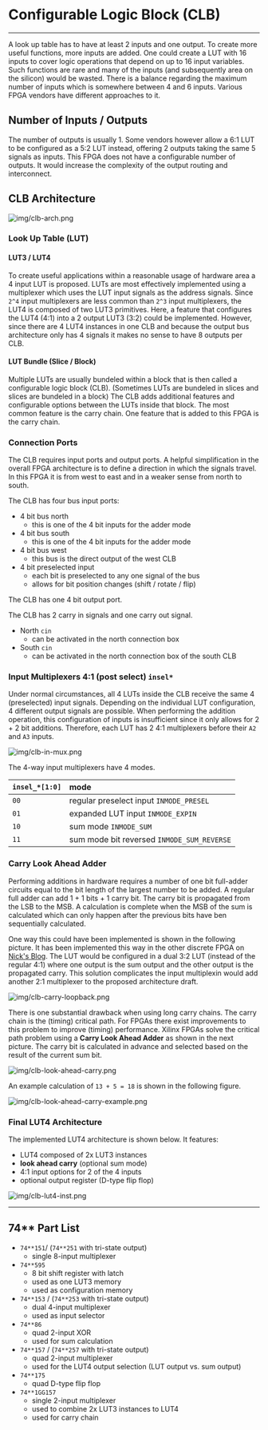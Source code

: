 # Configurable Logic Block (CLB)

---

A look up table has to have at least 2 inputs and one output.
To create more useful functions, more inputs are added.
One could create a LUT with 16 inputs to cover logic operations that depend on up to 16 input variables.
Such functions are rare and many of the inputs (and subsequently area on the silicon) would be wasted.
There is a balance regarding the maximum number of inputs which is somewhere between 4 and 6 inputs.
Various FPGA vendors have different approaches to it.

## Number of Inputs / Outputs

The number of outputs is usually 1. Some vendors however allow a 6:1 LUT to be configured as a 5:2 LUT instead, offering 2 outputs taking the same 5 signals as inputs.
This FPGA does not have a configurable number of outputs.
It would increase the complexity of the output routing and interconnect.


## CLB Architecture

![img/clb-arch.png](img/clb-arch.png)

### Look Up Table (LUT) 

#### LUT3 / LUT4

To create useful applications within a reasonable usage of hardware area a 4 input LUT is proposed.
LUTs are most effectively implemented using a multiplexer which uses the LUT input signals as the address signals.
Since `2^4` input multiplexers are less common than `2^3` input multiplexers, the LUT4 is composed of two LUT3 primitives.
Here, a feature that configures the LUT4 (4:1) into a 2 output LUT3 (3:2) could be implemented. 
However, since there are 4 LUT4 instances in one CLB and because the output bus architecture only has 4 signals it makes no sense to have 8 outputs per CLB.

#### LUT Bundle (Slice / Block)

Multiple LUTs are usually bundeled within a block that is then called a configurable logic block (CLB).
(Sometimes LUTs are bundeled in slices and slices are bundeled in a block)
The CLB adds additional features and configurable options between the LUTs inside that block.
The most common feature is the carry chain.
One feature that is added to this FPGA is the carry chain.

### Connection Ports

The CLB requires input ports and output ports. 
A helpful simplification in the overall FPGA architecture is to define a direction in which the signals travel.
In this FPGA it is from west to east and in a weaker sense from north to south.

The CLB has four bus input ports:
- 4 bit bus north
	+ this is one of the 4 bit inputs for the adder mode
- 4 bit bus south
	+ this is one of the 4 bit inputs for the adder mode
- 4 bit bus west
	+ this bus is the direct output of the west CLB
- 4 bit preselected input
	+ each bit is preselected to any one signal of the bus
	+ allows for bit position changes (shift / rotate / flip)

The CLB has one 4 bit output port.

The CLB has 2 carry in signals and one carry out signal.
- North `cin` 
	+ can be activated in the north connection box
- South `cin` 
	+ can be activated in the north connection box of the south CLB

### Input Multiplexers 4:1 (post select) `insel*`

Under normal circumstances, all 4 LUTs inside the CLB receive the same 4 (preselected) input signals.
Depending on the individual LUT configuration, 4 different output signals are possible.
When performing the addition operation, this configuration of inputs is insufficient since it only allows for 2 + 2 bit additions.
Therefore, each LUT has 2 4:1 multiplexers before their `A2` and `A3` inputs.

![img/clb-in-mux.png](img/clb-in-mux.png)

The 4-way input multiplexers have 4 modes.

| `insel_*[1:0]` | mode |
|:-------|:------|
| `00` | regular preselect input `INMODE_PRESEL` |
| `01` | expanded LUT input `INMODE_EXPIN` |
| `10` | sum mode `INMODE_SUM` |
| `11` | sum mode bit reversed `INMODE_SUM_REVERSE` |

### Carry Look Ahead Adder

Performing additions in hardware requires a number of one bit full-adder circuits equal to the bit length of the largest number to be added.
A regular full adder can add 1 + 1 bits + 1 carry bit.
The carry bit is propagated from the LSB to the MSB.
A calculation is complete when the MSB of the sum is calculated which can only happen after the previous bits have ben sequentially calculated.

One way this could have been implemented is shown in the following picture.
It has been implemented this way in the other discrete FPGA on [Nick's Blog](http://blog.notdot.net/2012/10/Build-your-own-FPGA).
The LUT would be configured in a dual 3:2 LUT (instead of the regular 4:1) where one output is the sum output and the other output is the propagated carry.
This solution complicates the input multiplexin would add another 2:1 multiplexer to the proposed architecture draft.

![img/clb-carry-loopback.png](img/clb-carry-loopback.png)

There is one substantial drawback when using long carry chains. 
The carry chain is the (timing) critical path.
For FPGAs there exist improvements to this problem to improve (timing) performance.
Xilinx FPGAs solve the critical path problem using a __Carry Look Ahead Adder__ as shown in the next picture. 
The carry bit is calculated in advance and selected based on the result of the current sum bit.

![img/clb-look-ahead-carry.png](img/clb-look-ahead-carry.png)

An example calculation of `13 + 5 = 18` is shown in the following figure.

![img/clb-look-ahead-carry-example.png](img/clb-look-ahead-carry-example.png)

### Final LUT4 Architecture

The implemented LUT4 architecture is shown below. It features:
- LUT4 composed of 2x LUT3 instances
- __look ahead carry__ (optional sum mode)
- 4:1 input options for 2 of the 4 inputs
- optional output register (D-type flip flop)

![img/clb-lut4-inst.png](img/clb-lut4-inst.png)

---

## 74** Part List

- `74**151`/ (`74**251` with tri-state output)
	+ single 8-input multiplexer
- `74**595`
	+ 8 bit shift register with latch
	+ used as one LUT3 memory
	+ used as configuration memory
- `74**153` / (`74**253` with tri-state output)
	+ dual 4-input multiplexer
	+ used as input selector
- `74**86`
	+ quad 2-input XOR
	+ used for sum calculation
- `74**157` / (`74**257` with tri-state output)
	+ quad 2-input multiplexer
	+ used for the LUT4 output selection (LUT output vs. sum output)
- `74**175`
	+ quad D-type flip flop
- `74**1GG157`
	+ single 2-input multiplexer
	+ used to combine 2x LUT3 instances to LUT4
	+ used for carry chain
